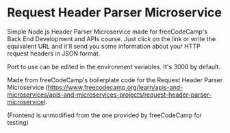 # Request Header Parser Microservice

Simple Node.js Header Parser Microservice made for freeCodeCamp's Back End Development and APIs course. Just click on the link or write the equivalent URL and it'll send you some information about your HTTP request headers in JSON format.

Port to use can be edited in the environment variables. It's 3000 by default.

Made from freeCodeCamp's boilerplate code for the Request Header Parser Microservice (https://www.freecodecamp.org/learn/apis-and-microservices/apis-and-microservices-projects/request-header-parser-microservice).

(Frontend is unmodified from the one provided by freeCodeCamp for testing)
